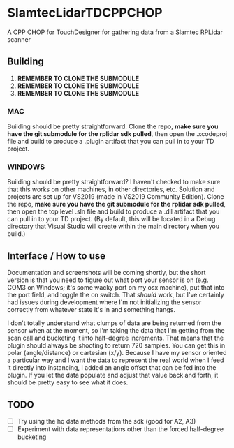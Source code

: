 # SlamtecLidarTDCPPCHOP
A CPP CHOP for TouchDesigner for gathering data from a Slamtec RPLidar scanner

## Building

1. **REMEMBER TO CLONE THE SUBMODULE**
1. **REMEMBER TO CLONE THE SUBMODULE**
1. **REMEMBER TO CLONE THE SUBMODULE**

### MAC

Building should be pretty straightforward. Clone the repo, **make sure you have the git submodule for the rplidar sdk pulled**, then open the .xcodeproj file and build to produce a .plugin artifact that you can pull in to your TD project.

### WINDOWS
Building should be pretty straightforward? I haven't checked to make sure that this works on other machines, in other directories, etc. Solution and projects are set up for VS2019 (made in VS2019 Community Edition). Clone the repo, **make sure you have the git submodule for the rplidar sdk pulled**, then open the top level .sln file and build to produce a .dll artifact that you can pull in to your TD project. (By default, this will be located in a Debug directory that Visual Studio will create within the main directory when you build.) 


## Interface / How to use

Documentation and screenshots will be coming shortly, but the short version is that you need to figure out what port your sensor is on (e.g. COM3 on Windows; it's some wacky port on my osx machine), put that into the port field, and toggle the on switch. That *should* work, but I've certainly had issues during development where I'm not initializing the sensor correctly from whatever state it's in and something hangs.

I don't totally understand what clumps of data are being returned from the sensor when at the moment, so I'm taking the data that I'm getting from the scan call and bucketing it into half-degree increments. That means that the plugin should always be shooting to return 720 samples. You can get this in polar (angle/distance) or cartesian (x/y). Because I have my sensor oriented a particular way and I want the data to represent the real world when I feed it directly into instancing, I added an angle offset that can be fed into the plugin. If you let the data populate and adjust that value back and forth, it should be pretty easy to see what it does.


## TODO
- [ ] Try using the hq data methods from the sdk (good for A2, A3)
- [ ] Experiment with data representations other than the forced half-degree bucketing
